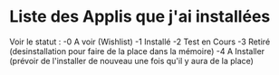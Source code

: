 # Liste des Applis que j'ai installées 
Voir le statut : 
-0 A voir (Wishlist)
-1 Installé 
-2 Test en Cours
-3 Retiré (desinstallation pour faire de la place dans la mémoire) 
-4 A Installer (prévoir de l'installer de nouveau une fois qu'il y aura de la place) 
